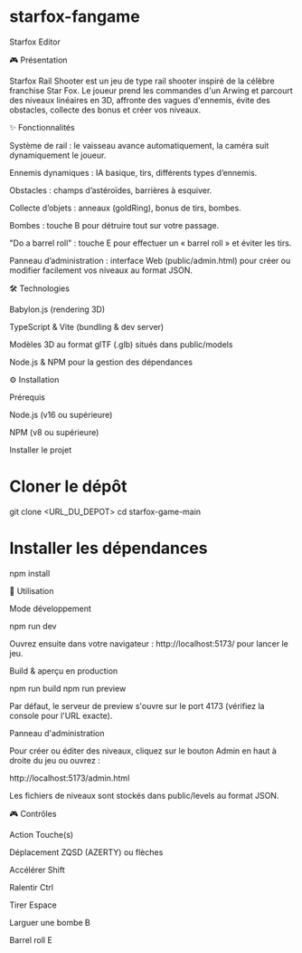 # starfox-fangame

Starfox Editor


🎮 Présentation

Starfox Rail Shooter est un jeu de type rail shooter inspiré de la célèbre franchise Star Fox. Le joueur prend les commandes d'un Arwing et parcourt des niveaux linéaires en 3D, affronte des vagues d'ennemis, évite des obstacles, collecte des bonus et créer vos niveaux.


✨ Fonctionnalités

Système de rail : le vaisseau avance automatiquement, la caméra suit dynamiquement le joueur.

Ennemis dynamiques : IA basique, tirs, différents types d’ennemis.

Obstacles : champs d’astéroïdes, barrières à esquiver.

Collecte d’objets : anneaux (goldRing), bonus de tirs, bombes.

Bombes : touche B pour détruire tout sur votre passage.

"Do a barrel roll" : touche E pour effectuer un « barrel roll » et éviter les tirs.

Panneau d’administration : interface Web (public/admin.html) pour créer ou modifier facilement vos niveaux au format JSON.


🛠️ Technologies

Babylon.js (rendering 3D)

TypeScript & Vite (bundling & dev server)

Modèles 3D au format glTF (.glb) situés dans public/models

Node.js & NPM pour la gestion des dépendances


⚙️ Installation

Prérequis

Node.js (v16 ou supérieure)

NPM (v8 ou supérieure)

Installer le projet

# Cloner le dépôt
git clone <URL_DU_DEPOT>
cd starfox-game-main

# Installer les dépendances
npm install


🚀 Utilisation

Mode développement

npm run dev

Ouvrez ensuite dans votre navigateur : http://localhost:5173/ pour lancer le jeu.

Build & aperçu en production

npm run build
npm run preview

Par défaut, le serveur de preview s'ouvre sur le port 4173 (vérifiez la console pour l'URL exacte).

Panneau d'administration

Pour créer ou éditer des niveaux, cliquez sur le bouton Admin en haut à droite du jeu ou ouvrez :

http://localhost:5173/admin.html

Les fichiers de niveaux sont stockés dans public/levels au format JSON.


🎮 Contrôles

Action                 Touche(s)

Déplacement         ZQSD (AZERTY) ou flèches

Accélérer           Shift 

Ralentir            Ctrl

Tirer               Espace

Larguer une bombe   B

Barrel roll         E
